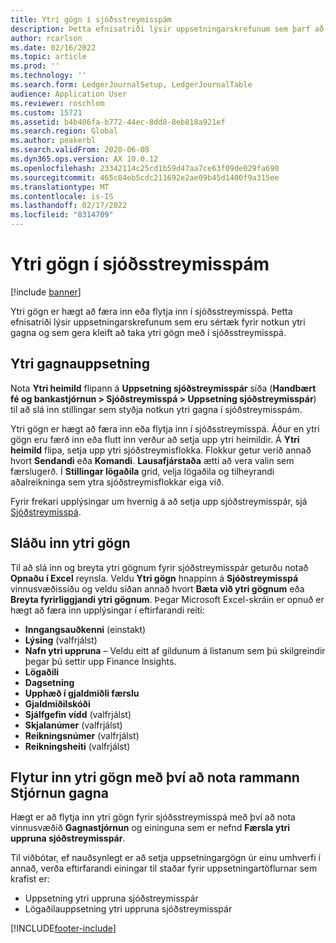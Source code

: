 ```yaml
---
title: Ytri gögn í sjóðsstreymisspám
description: Þetta efnisatriði lýsir uppsetningarskrefunum sem þarf að ljúka svo hægt sé að færa inn ytri gögn eða flytja inn í sjóðstreymisspár.
author: rcarlson
ms.date: 02/16/2022
ms.topic: article
ms.prod: ''
ms.technology: ''
ms.search.form: LedgerJournalSetup, LedgerJournalTable
audience: Application User
ms.reviewer: roschlom
ms.custom: 15721
ms.assetid: b4b406fa-b772-44ec-8dd8-8eb818a921ef
ms.search.region: Global
ms.author: peakerbl
ms.search.validFrom: 2020-06-08
ms.dyn365.ops.version: AX 10.0.12
ms.openlocfilehash: 23342114c25cd1b59d47aa7ce63f09de029fa690
ms.sourcegitcommit: 465c84eb5cdc211692e2ae09b45d1400f9a315ee
ms.translationtype: MT
ms.contentlocale: is-IS
ms.lasthandoff: 02/17/2022
ms.locfileid: "8314709"
---
```

# <a name="external-data-in-cash-flow-forecasts"></a>Ytri gögn í sjóðsstreymisspám

[!include [banner](../includes/banner.md)]

Ytri gögn er hægt að færa inn eða flytja inn í sjóðsstreymisspá. Þetta efnisatriði lýsir uppsetningarskrefunum sem eru sértæk fyrir notkun ytri gagna og sem gera kleift að taka ytri gögn með í sjóðsstreymisspá.

## <a name="external-data-setup"></a>Ytri gagnauppsetning

Nota **Ytri heimild** flipann á **Uppsetning sjóðstreymisspár** síða (**Handbært fé og bankastjórnun \> Sjóðstreymisspá \> Uppsetning sjóðstreymisspár**) til að slá inn stillingar sem styðja notkun ytri gagna í sjóðstreymisspám.

Ytri gögn er hægt að færa inn eða flytja inn í sjóðsstreymisspá. Áður en ytri gögn eru færð inn eða flutt inn verður að setja upp ytri heimildir. Á **Ytri heimild** flipa, setja upp ytri sjóðstreymisflokka. Flokkur getur verið annað hvort **Sendandi** eða **Komandi**. **Lausafjárstaða** ætti að vera valin sem færslugerð. Í **Stillingar lögaðila** grid, velja lögaðila og tilheyrandi aðalreikninga sem ytra sjóðstreymisflokkar eiga við.

Fyrir frekari upplýsingar um hvernig á að setja upp sjóðstreymisspár, sjá [Sjóðstreymisspá](../cash-bank-management/cash-flow-forecasting.md).

## <a name="enter-external-data"></a>Sláðu inn ytri gögn

Til að slá inn og breyta ytri gögnum fyrir sjóðstreymisspár geturðu notað **Opnaðu í Excel** reynsla. Veldu **Ytri gögn** hnappinn á **Sjóðstreymisspá** vinnusvæðissíðu og veldu síðan annað hvort **Bæta við ytri gögnum** eða **Breyta fyrirliggjandi ytri gögnum**. Þegar Microsoft Excel-skráin er opnuð er hægt að færa inn upplýsingar í eftirfarandi reiti:

- **Inngangsauðkenni** (einstakt)
- **Lýsing** (valfrjálst)
- **Nafn ytri uppruna** – Veldu eitt af gildunum á listanum sem þú skilgreindir þegar þú settir upp Finance Insights.
- **Lögaðili**
- **Dagsetning**
- **Upphæð í gjaldmiðli færslu**
- **Gjaldmiðilskóði**
- **Sjálfgefin vídd** (valfrjálst)
- **Skjalanúmer** (valfrjálst)
- **Reikningsnúmer** (valfrjálst)
- **Reikningsheiti** (valfrjálst)

## <a name="importing-external-data-by-using-the-data-management-framework"></a>Flytur inn ytri gögn með því að nota rammann Stjórnun gagna

Hægt er að flytja inn ytri gögn fyrir sjóðsstreymisspá með því að nota vinnusvæðið **Gagnastjórnun** og eininguna sem er nefnd **Færsla ytri uppruna sjóðstreymisspár**.

Til viðbótar, ef nauðsynlegt er að setja uppsetningargögn úr einu umhverfi í annað, verða eftirfarandi einingar til staðar fyrir uppsetningartöflurnar sem krafist er:

- Uppsetning ytri uppruna sjóðstreymisspár
- Lögaðilauppsetning ytri uppruna sjóðstreymisspár

[!INCLUDE[footer-include](../../includes/footer-banner.md)]
